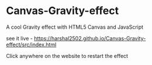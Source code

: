 # Canvas-Gravity-effect
A cool Gravity effect with HTML5 Canvas and JavaScript 


see it live - https://harshal2502.github.io/Canvas-Gravity-effect/src/index.html

Click anywhere on the website to restart the effect
